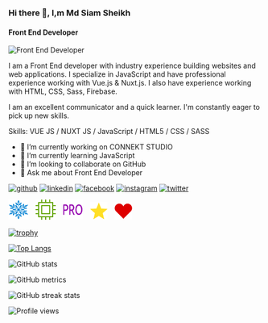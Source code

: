 ### Hi there 👋,  I,m Md Siam Sheikh
#### Front End Developer
![Front End Developer](https://media.licdn.com/dms/image/D5616AQEXGQrUhDayDw/profile-displaybackgroundimage-shrink_350_1400/0/1677041379305?e=1682553600&v=beta&t=QER7IlAukgqT2mHESDbzHqJtq1SqjnVfCgowIxswJMQ)

I am a Front End developer with industry experience building websites and web applications. I specialize in JavaScript and have professional experience working with Vue.js & Nuxt.js. I also have experience working with HTML, CSS, Sass, Firebase.



I am an excellent communicator and a quick learner. I'm constantly eager to pick up new skills.

Skills: VUE JS / NUXT JS / JavaScript / HTML5 / CSS / SASS

- 🔭 I’m currently working on CONNEKT STUDIO 
- 🌱 I’m currently learning JavaScript 
- 👯 I’m looking to collaborate on GitHub 
- 💬 Ask me about Front End Developer 


[<img src='https://cdn.jsdelivr.net/npm/simple-icons@3.0.1/icons/github.svg' alt='github' height='40'>](https://github.com/mdsiamsheikh)  [<img src='https://cdn.jsdelivr.net/npm/simple-icons@3.0.1/icons/linkedin.svg' alt='linkedin' height='40'>](https://www.linkedin.com/in/md-siam-sheikh/)  [<img src='https://cdn.jsdelivr.net/npm/simple-icons@3.0.1/icons/facebook.svg' alt='facebook' height='40'>](https://www.facebook.com/Md.SiamSheikh01)  [<img src='https://cdn.jsdelivr.net/npm/simple-icons@3.0.1/icons/instagram.svg' alt='instagram' height='40'>](https://www.instagram.com/mdsiamsheikh10/)  [<img src='https://cdn.jsdelivr.net/npm/simple-icons@3.0.1/icons/twitter.svg' alt='twitter' height='40'>](https://twitter.com/MDSiam52620761)  

<a href='https://archiveprogram.github.com/'><img src='https://raw.githubusercontent.com/acervenky/animated-github-badges/master/assets/acbadge.gif' width='40' height='40'></a> <a href='https://docs.github.com/en/developers'><img src='https://raw.githubusercontent.com/acervenky/animated-github-badges/master/assets/devbadge.gif' width='40' height='40'></a> <a href='https://github.com/pricing'><img src='https://raw.githubusercontent.com/acervenky/animated-github-badges/master/assets/pro.gif' width='40' height='40'></a> <a href='https://stars.github.com/'><img src='https://raw.githubusercontent.com/acervenky/animated-github-badges/master/assets/starbadge.gif' width='35' height='35'></a> <a href='https://docs.github.com/en/github/supporting-the-open-source-community-with-github-sponsors'><img src='https://raw.githubusercontent.com/acervenky/animated-github-badges/master/assets/sponsorbadge.gif' width='35' height='35'></a> 

[![trophy](https://github-profile-trophy.vercel.app/?username=mdsiamsheikh)](https://github.com/ryo-ma/github-profile-trophy)

[![Top Langs](https://github-readme-stats.vercel.app/api/top-langs/?username=mdsiamsheikh)](https://github.com/anuraghazra/github-readme-stats)

![GitHub stats](https://github-readme-stats.vercel.app/api?username=mdsiamsheikh&show_icons=true)  

![GitHub metrics](https://metrics.lecoq.io/mdsiamsheikh)  

![GitHub streak stats](https://streak-stats.demolab.com/?user=mdsiamsheikh)  

![Profile views](https://gpvc.arturio.dev/mdsiamsheikh)  
